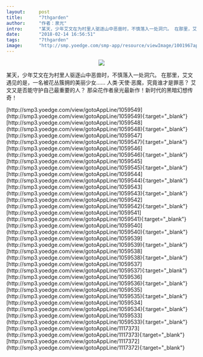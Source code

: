 ```yaml
---
layout:     post
title:      "7thgarden"
author:     "作者：泉光"
intro:      "某天，少年艾文在为村里人驱逐山中恶兽时，不慎落入一处洞穴。 在那里，艾文遇见的是，一名被花丛簇拥的美丽少女…… 人类·天使·恶魔，究竟谁才是罪恶？ 艾文又是否能守护自己最重要的人？ 那朵花作者泉光最新作！新时代的黑暗幻想传奇！"
date:       "2018-02-14 16:56:51"
tags:       "7thgarden"
image:      "http://smp.yoedge.com/smp-app/resource/viewImage/1001967appline.png"
---
```

<div style="text-align: center">
<p><img src="http://smp.yoedge.com/smp-app/resource/viewImage/1001967appline.png"/></p>
</div>
<p class="post-meta">
<span>某天，少年艾文在为村里人驱逐山中恶兽时，不慎落入一处洞穴。 在那里，艾文遇见的是，一名被花丛簇拥的美丽少女…… 人类·天使·恶魔，究竟谁才是罪恶？ 艾文又是否能守护自己最重要的人？ 那朵花作者泉光最新作！新时代的黑暗幻想传奇！</span>
</p>
[http://smp3.yoedge.com/view/gotoAppLine/1059549](http://smp3.yoedge.com/view/gotoAppLine/1059549){:target="_blank"}
[http://smp3.yoedge.com/view/gotoAppLine/1059548](http://smp3.yoedge.com/view/gotoAppLine/1059548){:target="_blank"}
[http://smp3.yoedge.com/view/gotoAppLine/1059547](http://smp3.yoedge.com/view/gotoAppLine/1059547){:target="_blank"}
[http://smp3.yoedge.com/view/gotoAppLine/1059546](http://smp3.yoedge.com/view/gotoAppLine/1059546){:target="_blank"}
[http://smp3.yoedge.com/view/gotoAppLine/1059545](http://smp3.yoedge.com/view/gotoAppLine/1059545){:target="_blank"}
[http://smp3.yoedge.com/view/gotoAppLine/1059544](http://smp3.yoedge.com/view/gotoAppLine/1059544){:target="_blank"}
[http://smp3.yoedge.com/view/gotoAppLine/1059543](http://smp3.yoedge.com/view/gotoAppLine/1059543){:target="_blank"}
[http://smp3.yoedge.com/view/gotoAppLine/1059542](http://smp3.yoedge.com/view/gotoAppLine/1059542){:target="_blank"}
[http://smp3.yoedge.com/view/gotoAppLine/1059541](http://smp3.yoedge.com/view/gotoAppLine/1059541){:target="_blank"}
[http://smp3.yoedge.com/view/gotoAppLine/1059540](http://smp3.yoedge.com/view/gotoAppLine/1059540){:target="_blank"}
[http://smp3.yoedge.com/view/gotoAppLine/1059539](http://smp3.yoedge.com/view/gotoAppLine/1059539){:target="_blank"}
[http://smp3.yoedge.com/view/gotoAppLine/1059538](http://smp3.yoedge.com/view/gotoAppLine/1059538){:target="_blank"}
[http://smp3.yoedge.com/view/gotoAppLine/1059537](http://smp3.yoedge.com/view/gotoAppLine/1059537){:target="_blank"}
[http://smp3.yoedge.com/view/gotoAppLine/1059536](http://smp3.yoedge.com/view/gotoAppLine/1059536){:target="_blank"}
[http://smp3.yoedge.com/view/gotoAppLine/1059535](http://smp3.yoedge.com/view/gotoAppLine/1059535){:target="_blank"}
[http://smp3.yoedge.com/view/gotoAppLine/1059534](http://smp3.yoedge.com/view/gotoAppLine/1059534){:target="_blank"}
[http://smp3.yoedge.com/view/gotoAppLine/1059533](http://smp3.yoedge.com/view/gotoAppLine/1059533){:target="_blank"}
[http://smp3.yoedge.com/view/gotoAppLine/1117373](http://smp3.yoedge.com/view/gotoAppLine/1117373){:target="_blank"}
[http://smp3.yoedge.com/view/gotoAppLine/1117372](http://smp3.yoedge.com/view/gotoAppLine/1117372){:target="_blank"}


